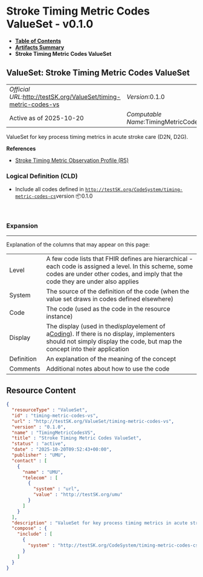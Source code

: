 # Stroke Timing Metric Codes ValueSet - v0.1.0

* [**Table of Contents**](toc.md)
* [**Artifacts Summary**](artifacts.md)
* **Stroke Timing Metric Codes ValueSet**

## ValueSet: Stroke Timing Metric Codes ValueSet 

| | |
| :--- | :--- |
| *Official URL*:http://testSK.org/ValueSet/timing-metric-codes-vs | *Version*:0.1.0 |
| Active as of 2025-10-20 | *Computable Name*:TimingMetricCodesVS |

 
ValueSet for key process timing metrics in acute stroke care (D2N, D2G). 

 **References** 

* [Stroke Timing Metric Observation Profile (R5)](StructureDefinition-timing-metric-observation-profile.md)

### Logical Definition (CLD)

* Include all codes defined in [`http://testSK.org/CodeSystem/timing-metric-codes-cs`](CodeSystem-timing-metric-codes-cs.md)version 📦0.1.0

 

### Expansion

-------

 Explanation of the columns that may appear on this page: 

| | |
| :--- | :--- |
| Level | A few code lists that FHIR defines are hierarchical - each code is assigned a level. In this scheme, some codes are under other codes, and imply that the code they are under also applies |
| System | The source of the definition of the code (when the value set draws in codes defined elsewhere) |
| Code | The code (used as the code in the resource instance) |
| Display | The display (used in the*display*element of a[Coding](http://hl7.org/fhir/R5/datatypes.html#Coding)). If there is no display, implementers should not simply display the code, but map the concept into their application |
| Definition | An explanation of the meaning of the concept |
| Comments | Additional notes about how to use the code |



## Resource Content

```json
{
  "resourceType" : "ValueSet",
  "id" : "timing-metric-codes-vs",
  "url" : "http://testSK.org/ValueSet/timing-metric-codes-vs",
  "version" : "0.1.0",
  "name" : "TimingMetricCodesVS",
  "title" : "Stroke Timing Metric Codes ValueSet",
  "status" : "active",
  "date" : "2025-10-20T09:52:43+00:00",
  "publisher" : "UMU",
  "contact" : [
    {
      "name" : "UMU",
      "telecom" : [
        {
          "system" : "url",
          "value" : "http://testSK.org/umu"
        }
      ]
    }
  ],
  "description" : "ValueSet for key process timing metrics in acute stroke care (D2N, D2G).",
  "compose" : {
    "include" : [
      {
        "system" : "http://testSK.org/CodeSystem/timing-metric-codes-cs"
      }
    ]
  }
}

```
